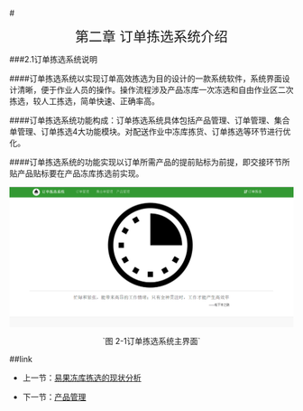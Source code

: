 #<p align=center><font size="5">第二章 订单拣选系统介绍</font></p>

###2.1订单拣选系统说明

####订单拣选系统以实现订单高效拣选为目的设计的一款系统软件，系统界面设计清晰，便于作业人员的操作。操作流程涉及产品冻库一次冻选和自由作业区二次拣选，较人工拣选，简单快速、正确率高。

####订单拣选系统功能构成：订单拣选系统具体包括产品管理、订单管理、集合单管理、订单拣选4大功能模块。对配送作业中冻库拣货、订单拣选等环节进行优化。

####订单拣选系统的功能实现以订单所需产品的提前贴标为前提，即交接环节所贴产品贴标要在产品冻库拣选前实现。

<img src="images/订单拣选系统介绍.png"  alt ="图 2-1订单拣选系统主界面" align=center />

 <p align=center>`图 2-1订单拣选系统主界面`</p>

##link

+ 上一节：[易果冻库拣选的现状分析](1.0.md)

+ 下一节：[产品管理](2.2.md)